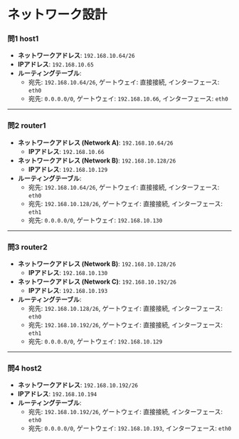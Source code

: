# ネットワーク設計

### 問1  host1

* **ネットワークアドレス**: `192.168.10.64/26`
* **IPアドレス**: `192.168.10.65`
* **ルーティングテーブル**:
    * 宛先: `192.168.10.64/26`, ゲートウェイ: 直接接続, インターフェース: `eth0`
    * 宛先: `0.0.0.0/0`, ゲートウェイ: `192.168.10.66`, インターフェース: `eth0`

----

### 問2  router1

* **ネットワークアドレス (Network A)**: `192.168.10.64/26`
    * **IPアドレス**: `192.168.10.66`
* **ネットワークアドレス (Network B)**: `192.168.10.128/26`
    * **IPアドレス**: `192.168.10.129`
* **ルーティングテーブル**:
    * 宛先: `192.168.10.64/26`, ゲートウェイ: 直接接続, インターフェース: `eth0`
    * 宛先: `192.168.10.128/26`, ゲートウェイ: 直接接続, インターフェース: `eth1`
    * 宛先: `0.0.0.0/0`, ゲートウェイ: `192.168.10.130`

----

### 問3  router2

* **ネットワークアドレス (Network B)**: `192.168.10.128/26`
    * **IPアドレス**: `192.168.10.130`
* **ネットワークアドレス (Network C)**: `192.168.10.192/26`
    * **IPアドレス**: `192.168.10.193`
* **ルーティングテーブル**:
    * 宛先: `192.168.10.128/26`, ゲートウェイ: 直接接続, インターフェース: `eth0`
    * 宛先: `192.168.10.192/26`, ゲートウェイ: 直接接続, インターフェース: `eth1`
    * 宛先: `0.0.0.0/0`, ゲートウェイ: `192.168.10.129`

----

### 問4 host2

* **ネットワークアドレス**: `192.168.10.192/26`
* **IPアドレス**: `192.168.10.194`
* **ルーティングテーブル**:
    * 宛先: `192.168.10.192/26`, ゲートウェイ: 直接接続, インターフェース: `eth0`
    * 宛先: `0.0.0.0/0`, ゲートウェイ: `192.168.10.193`, インターフェース: `eth0`
